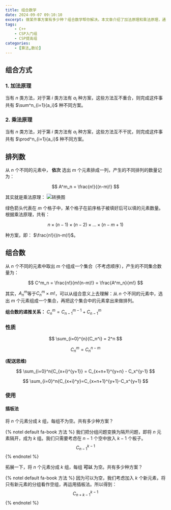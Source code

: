 ```yaml
---
title: 组合数学
date: 2024-09-07 09:10:10
excerpt: 做某件事方案有多少种？组合数学帮你解决。本文章介绍了加法原理和乘法原理，通过巧妙的方法排列、组合。
tags: 
    - C++
    - CSP入门组
    - CSP提高组
categories:
    - [算法,数论]
---
```


## 组合方式

### 1. 加法原理

当有 $n$ 类方法，对于第 $i$ 类方法有 $a_i$ 种方案，这些方法互不重合，则完成这件事共有 $\sum^n_{i=1}{a_i}$ 种不同方案。

### 2. 乘法原理

当有 $n$ 类方法，对于第 $i$ 类方法有 $a_i$ 种方案，这些方法互不干扰，则完成这件事共有 $\prod^n_{i=1}{a_i}$ 种不同方案。

## 排列数

从 $n$ 个不同的元素中， __依次__ 选出 $m$ 个元素排成一列，产生的不同排列的数量记为：

$$
A^m_n = \frac{n!}{(n-m)!}
$$

其实就是乘法原理：
![转换图](https://cdn.luogu.com.cn/upload/image_hosting/9bs33s1n.png)

绿色箭头代表在 $m$ 个格子中，某个格子在前序格子被填好后可以填的元素数量。根据乘法原理，共有：

$$
n \times (n - 1) \times (n - 2) \times \dots \times (n - m + 1)
$$

种方案，即： $\frac{n!}{(n-m)!}$。

## 组合数

从 $n$ 个不同的元素中取出 $m$ 个组成一个集合（不考虑顺序），产生的不同集合数量为：

$$
C^m_n = \frac{n!}{m!(n-m)!} = \frac{A^m_n}{m!}
$$

其实，$A^m_n$等于$C^m_n \times m!$，可以从组合意义上去理解：从 $n$ 个不同的元素中，选出 $m$ 个元素组成一个集合，再把这个集合中的元素拿出来做排列。

__组合数的递推关系：__ $C^m_n = C^{m-1}_{n-1} + C^{m}_{n-1}$

### 性质

$$
\sum_{i=0}^{n}{C_n^i} = 2^n
$$

$$
C_n^m = C_n^{n-m}
$$

**(配送思维)**

$$
\sum_{i=0}^n{C_{x+i}^{y+1}} = C_{x+n+1}^{y+n} - C_x^{y-1}
$$

$$
\sum_{i=0}^n{C_{x+i}^y}=C_{x+n+1}^{y+1}-C_x^{y+1}
$$

### 使用

#### 插板法

将 $n$ 个元素分成 $k$ 组，每组不为空。共有多少种方案？

{% notel default fa-book 方法 %}
我们把分组问题变换为隔开问题，即将 $n$ 元素隔开，成为 $k$ 组。我们只需要考虑在 $n-1$ 个空中放入 $k-1$ 个板子。
$$
C_{n-1}^{k-1}
$$
{% endnotel %}

拓展一下，将 $n$ 个元素分成 $k$ 组，每组 **可以** 为空。共有多少种方案？

{% notel default fa-book 方法 %}
因为可以为空，我们考虑加入 $k$ 个新元素，将只有新元素的分组看作空组，再运用插板法。所以得到：
$$
C_{n+k-1}^{k-1}
$$
{% endnotel %}